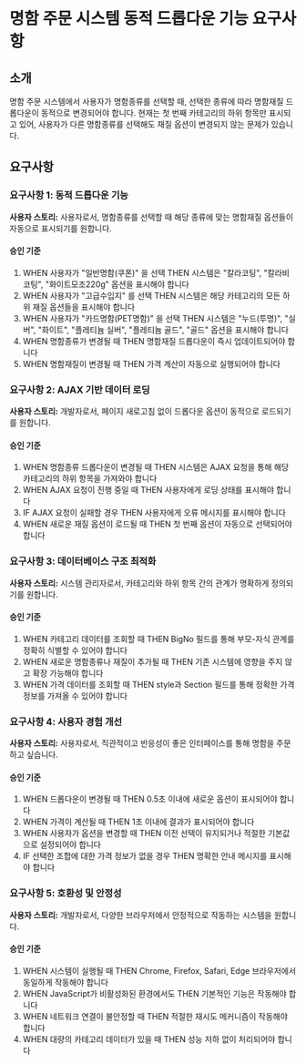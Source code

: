 # 명함 주문 시스템 동적 드롭다운 기능 요구사항

## 소개

명함 주문 시스템에서 사용자가 명함종류를 선택할 때, 선택한 종류에 따라 명함재질 드롭다운이 동적으로 변경되어야 합니다. 현재는 첫 번째 카테고리의 하위 항목만 표시되고 있어, 사용자가 다른 명함종류를 선택해도 재질 옵션이 변경되지 않는 문제가 있습니다.

## 요구사항

### 요구사항 1: 동적 드롭다운 기능

**사용자 스토리:** 사용자로서, 명함종류를 선택할 때 해당 종류에 맞는 명함재질 옵션들이 자동으로 표시되기를 원합니다.

#### 승인 기준
1. WHEN 사용자가 "일반명함(쿠폰)" 을 선택 THEN 시스템은 "칼라코팅", "칼라비코팅", "화이트모조220g" 옵션을 표시해야 합니다
2. WHEN 사용자가 "고급수입지" 를 선택 THEN 시스템은 해당 카테고리의 모든 하위 재질 옵션들을 표시해야 합니다
3. WHEN 사용자가 "카드명함(PET명함)" 을 선택 THEN 시스템은 "누드(투명)", "실버", "화이트", "플레티늄 실버", "플레티늄 골드", "골드" 옵션을 표시해야 합니다
4. WHEN 명함종류가 변경될 때 THEN 명함재질 드롭다운이 즉시 업데이트되어야 합니다
5. WHEN 명함재질이 변경될 때 THEN 가격 계산이 자동으로 실행되어야 합니다

### 요구사항 2: AJAX 기반 데이터 로딩

**사용자 스토리:** 개발자로서, 페이지 새로고침 없이 드롭다운 옵션이 동적으로 로드되기를 원합니다.

#### 승인 기준
1. WHEN 명함종류 드롭다운이 변경될 때 THEN 시스템은 AJAX 요청을 통해 해당 카테고리의 하위 항목을 가져와야 합니다
2. WHEN AJAX 요청이 진행 중일 때 THEN 사용자에게 로딩 상태를 표시해야 합니다
3. IF AJAX 요청이 실패할 경우 THEN 사용자에게 오류 메시지를 표시해야 합니다
4. WHEN 새로운 재질 옵션이 로드될 때 THEN 첫 번째 옵션이 자동으로 선택되어야 합니다

### 요구사항 3: 데이터베이스 구조 최적화

**사용자 스토리:** 시스템 관리자로서, 카테고리와 하위 항목 간의 관계가 명확하게 정의되기를 원합니다.

#### 승인 기준
1. WHEN 카테고리 데이터를 조회할 때 THEN BigNo 필드를 통해 부모-자식 관계를 정확히 식별할 수 있어야 합니다
2. WHEN 새로운 명함종류나 재질이 추가될 때 THEN 기존 시스템에 영향을 주지 않고 확장 가능해야 합니다
3. WHEN 가격 데이터를 조회할 때 THEN style과 Section 필드를 통해 정확한 가격 정보를 가져올 수 있어야 합니다

### 요구사항 4: 사용자 경험 개선

**사용자 스토리:** 사용자로서, 직관적이고 반응성이 좋은 인터페이스를 통해 명함을 주문하고 싶습니다.

#### 승인 기준
1. WHEN 드롭다운이 변경될 때 THEN 0.5초 이내에 새로운 옵션이 표시되어야 합니다
2. WHEN 가격이 계산될 때 THEN 1초 이내에 결과가 표시되어야 합니다
3. WHEN 사용자가 옵션을 변경할 때 THEN 이전 선택이 유지되거나 적절한 기본값으로 설정되어야 합니다
4. IF 선택한 조합에 대한 가격 정보가 없을 경우 THEN 명확한 안내 메시지를 표시해야 합니다

### 요구사항 5: 호환성 및 안정성

**사용자 스토리:** 개발자로서, 다양한 브라우저에서 안정적으로 작동하는 시스템을 원합니다.

#### 승인 기준
1. WHEN 시스템이 실행될 때 THEN Chrome, Firefox, Safari, Edge 브라우저에서 동일하게 작동해야 합니다
2. WHEN JavaScript가 비활성화된 환경에서도 THEN 기본적인 기능은 작동해야 합니다
3. WHEN 네트워크 연결이 불안정할 때 THEN 적절한 재시도 메커니즘이 작동해야 합니다
4. WHEN 대량의 카테고리 데이터가 있을 때 THEN 성능 저하 없이 처리되어야 합니다